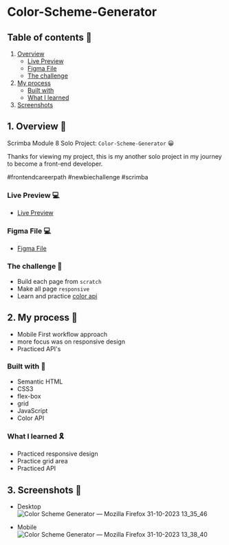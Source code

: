 # Color-Scheme-Generator

## Table of contents 🚀

  1. [ Overview ](#overview)
     * [ Live Preview ](#Live-preview)
     * [ Figma File ](#figma)
     * [ The challenge ](#challenge)   
  2. [ My process ](#process)
     * [ Built with ](#Built-with)
     * [ What I learned ](#learned)
  3. [ Screenshots ](#Screenshots)
     
<a name="overview"></a>
## 1. Overview 👋

  Scrimba Module 8 Solo Project: `Color-Scheme-Generator` 😀
  
  Thanks for viewing my project, this is my another solo project in my journey to become a front-end developer.
  
  #frontendcareerpath #newbiechallenge #scrimba

  <a name="Live-preview"></a>
  ### Live Preview 💻
  * <a href="https://colorschemegenerator01.netlify.app/">Live Preview</a>
  
  <a name="figma"></a>
  ### Figma File 💻
  * <a href="https://www.figma.com/file/chJkz9HD4n8aeJygZc9OIk/Color-Scheme-Generator-(Copy)?type=design&node-id=2-1155&mode=design&t=LPYU1UQHdNFm9wCt-0">Figma File</a>

  <a name="challenge"></a>
  ### The challenge 🎯
  * Build each page from `scratch`
  * Make all page `responsive`
  * Learn and practice [color api]("https://www.thecolorapi.com/docs#schemes")
    
<a name="process"></a>
## 2. My process 🎢

  * Mobile First workflow approach
  * more focus was on responsive design
  * Practiced API's

  <a name="Built-with"></a>
  ### Built with 💞
  * Semantic HTML
  * CSS3
  * flex-box
  * grid
  * JavaScript
  * Color API

  <a name="learned"></a>
  ### What I learned 🎗️
  * Practiced responsive design
  * Practice grid area
  * Practiced API

<a name="Screenshots"></a>
## 3. Screenshots 📸

  * Desktop ![Color Scheme Generator — Mozilla Firefox 31-10-2023 13_35_46](https://github.com/MrSandeepSharma/Color-Scheme-Generator/assets/142038020/acbd6a2c-34c9-43de-bc2e-ac63deb59918)

  * Mobile ![Color Scheme Generator — Mozilla Firefox 31-10-2023 13_38_40](https://github.com/MrSandeepSharma/Color-Scheme-Generator/assets/142038020/3bee1503-d0a7-4c17-8bcb-57b30c42879e)



